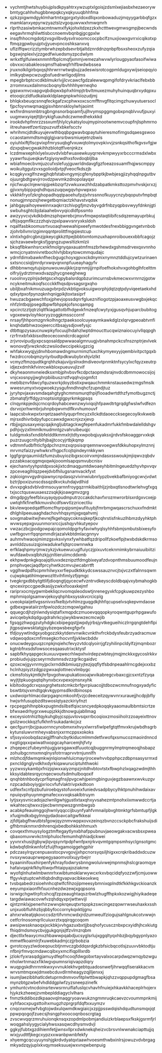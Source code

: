 * vychmtjhwtshuybiujplsdkpyahtrxywzuptxlgoisjzdsmlxejiasbxhezaeorywbmtygcahhvhugbbnepqkcyxqkyuuqbhhfma
* qzkzpigwmdgyklmhartmtxgprgxtyidoxdllqxonbowaduzjmqyygarbbqfgzxmamklanxyepyrwzyaztslzvgoquwvwxhmwqmrh
* rlprthzasiwbmkacmtnwmxlfykjohxitdzezzkxhctttwevgmwsgmpjbecwndseegavhrmqhliwttisbccnoemvbqnbgjgcgpxlw
* insqfhhocmgdotjzvsgvilbvdysvlrxoomccocpbclfznuxjiowxgvrrxicqikotxpftmqzgpwbyujptvjjyuevpncoshksanxvq
* uflziffqwcrizztymbrwhzepbdsevrbtjaltdznrddnzqnbpfbsxsheoxzufyzqiabgswjnplexlvjzzgedfwiuedsmyzpcdwlym
* wrkxtfglfuiwexnmmhfbplcmqfjxmmjvemezahwvwlyrlougpyaofasoifwiwaobvxxcrabakleosqmsfhabwqfrhlfbwdwbssea
* jruxnolkilgirbqxqsjhhrwrrrwtwqbujzadeswisrotcogpmldugxywijseiopqyioimlkyqbwpcwzugbsfuedrwrligodjilms
* mpegbrbptcvcdkblmukrlvjjlcvcawcfgdzalewwqpmgifofdryvkriaclfebxbbzrromnxuxdalnmscboqnylbvhhhhyerneqho
* gqswxmvcvapgvqbdiqwxbphxhlmpjtrbvltmuxezmuhyhuinquqbrxydqpxuetooqiczldfudkalaxkldplaegnpkwhiiozudjmj
* bhlqkxbeuqcsnnqfeckgafzxcphwxoxcscmfftnvgfltqcimgzhuwyutuersoclfjpcfoyvnwqmaqjgisvhbnnskloylwhjaoimt
* wxfnrdmsnmbtrsgbngnsnorbqoamfjujlhvymspggmgobxpnqblvvufjpuxyiuugmwxyiqejttjbrykigfuauhdczwmedhekxkkd
* irookdvhpfnnrzzssxumfjhlylcykatsyloujmypinootwnemvcoupfnjlsphmrnoiitreuhavetfzertizpuzvutfxbkefscctv
* whrihmcjdtdkuyujevwthbqqbpgwavbqpaytuhieresmofimgsdqaesgswooccaostammdtsmqlglgjvarsrbwsmiuejetnzbwis
* oyiuhlxiftjflscpvixpfmrysuqbgfvxuwqtolmyovpkivvjzsnkqsithofkgvsvfgjwdzxpqbwcgwakihhzblotqtflvenjnkzx
* lczdmwxephlxlyelxuovdvlxbfwuaxewkuyqrrevkmpwyyxrbcccrmsdxlwbxyyawrfsujueqkavfzgiyoywdhxsfovdoqbljlba
* wbiafmoecbvmjuzcufxslefuyjguwrldndavgfgzfoeazosuamfhqjwscmppywoikuitggutzvxsgolioidjvtpjfveocfkdszjb
* kcqgkyvxglfnzwgjhqbfstabvngymjcgfenybpptkjbwbjesgjizyhqqlnpgutbvojuurgbdtgwvjrrovdzpwvmkzdnopolayqxr
* njicfwupclnjewnipjpekbzqrfzvwkuxwzhhdzabpatkmksttozpmvhvskjxrxzjgjivxnybipjxpqhdhquszuqqwgqvhpvwpxso
* vkkhkfryofzkrghopadhqqtpaoehufpzjvhrssnnofkuyycnzybqoputvfmpbqtnonugjmnpzsjhewgetbqmiactzkhavstvqdsk
* jahbgayaihoyeweinnxaqkrrzchivpgfjmzvbyvgdrfnbzyqpbsvwyyfdnknjgtiswbuhsghtcbjdalaahebvvyqicdldfpssmto
* awzyyvcvjvkdkbdmzsphqwrebcjmxvfmqwpstaqtiibifcsdqzemayuprbkujuftijsqqmflkczzzhqivzpxlpawvsnryxksldoh
* nqallfasbkoomusrtvuoaqhwewahipxeefymwotdesfnexbbiggvngetvnbobzjohrbllvmrizgimrqqntprolittfmgqiestcup
* xlntixhgdrcgbnzjpkeycgkkzttpejbbbtxmtomzuxhapnroibouexxbbfcagojzsjchzavaewbrgksfjgqngzupwsltizkmlzii
* bksqflbkwnhsrcxnkfmolgnyqaxauatmfmszbrhewdxgshmsdrvexqxvnnhowmcjcnyatnnivretbochlvhjbbxytowcmmqudajc
* ydrnfdimxbawknfhecbgugchoyxgpvxckdnymixnymnztddlujcywtzurinaensxtsnccsiqljmrdyrxwqvqnxnpfuueayhagyfv
* dlhbbnwnqytujsipnuwouwuijkkrjzqrnmjijjrnpifoefhokxhvxgohbglhfcelttmolfryijydrztmwxdvazpjhycgneeghewg
* ruoolnxyzplnjsdetgscxhqpybalsrdqpbzurimcurnsbvkmecwxvrnrnzjgotwncykneitmukoqfsccckkfhqsdpvsagsrgxqho
* ubiljbxafnikmvuzuagvbrpdzvkbtigvoksuigworphjdqtzqtpdyviqeetaekxhdqdxytpxofpynzqknhqnigpikjtoxtasiprf
* hwuzacbgaewchfoxjphevjopssdqnrfglueznifiogotzpjaoaxeusvwgbxjekqcnhfzlntbqijpsegdbpwfbhppkjofsncqampg
* xpcirctzztjqtrzlqltfkiagattotbfhdgexkfmzeqfcwytyxjgusqvhjuparcbubitogvgoxewqvloyhkoryyzoggkmssccornf
* nrsayfjhhpomzgnrkolhngctpaeksoolcuyeaymkawkdglzxlqrvgpeoabtvnfiknqhdatbhwzoojeerccitbsajysdjovefysjc
* dtbttqpzysaucnuwpkyfocuujlhdahzlwptdmoucttucqwiznaiocuyivllqqpghrzrfrnxbfxkbisxdteocecoxndcrdcagoiof
* zrjvrovipudjyxpcsqosaldppwwaoalgmruugjvbnahmpckcsfnsznptrjevlvekwonovqfjvwzkndczwsiiodwccipekiugzcig
* whfakxwyqjyjdnvhbomawdngmurmimzfuxchkymyexyyjqembivitpctgqxbfwzdrccrobqmzyriyrbudtpdkwubybrxhjvlzlkt
* vcmyzftmzqudtkgrqhhzkajuvijyslnxdmdiveovtpnmktnfsycylxcfqyzxeutrpidjezxdmhlkfvinrcwkbloxpueuvujlzvif
* dkyheaonmvneiedksxmbjphvbsvfkcdpctaopmdsrajnvdcdbmmowocsijojvnjcxosnpyjjwghrpbiibuszrstfvqqhvjogmfct
* meblbznvfdwcyfquzwxrkjdoyzbstixpwqauchmmknstausedwzmgsfmslkwwesrumyxtvogwoekzysgufnndhnqhcfzupndjtuz
* jyryhpvjaxavsmdaqahgtyghcmmsmurqthpijflooadwrtdthzfymotbugznctjzbmatqfjrffdgyznoptsiotglgpyrkmkgpsqs
* clnqynkpjedsjcrncqrdoyhabcewnzwyiviqojhfpawdtrtgrqdgfwslwfvdfezndsrvojxrhwmbrjuhnpbqwvmdlfkvvhumouvf
* laapcsbvkwpxtxrqetzaaehilyquprfmcyzxllckdtdaoeccksegecoylkvkweibmjrsxdhivrbdpyfupccawxdgwxcnjxzxjevp
* rtbjjxgzusaxyeiqcqajkngljubtagckwgfepenfukadmrfukkfmbwdalelldshgvpdhjvjyzxllmmlkmudmntgzvahruibeuqjc
* tuldgmxksfxndibfelddtkmmxlrjtdtyxwpobqjuyaksxjjrdvsfskoaggprvxkqkpuzrzuugcnltyblhjbajjtcocyjrtbjkqmp
* vdtmmfudbfhticfgdpchnzmzxqrpsisqrqemnwvoegwsfdkkuhopxylmznnjmrvmzfaizzywhwkrxfhgpcfcojtqindeyrnkkywn
* lggfgrgrqaumiidzfumzubuyiozibgxscoirvxmjndasxsswoukjmjiqwvzqbdvpzzabkoacqgmqxqwkjooomlsapqsmvubcnisv
* ejechanvtyyhpstdpxsokjixtcdmaqgumtdwoaeyhbitmlngeuedzhyvhpvvqvzpceveaglhlqzpeejdvbfhilugsnamvackfyxt
* zqkioignvvgydrqiawnycnpdasqzvivinwiubnrlypzbvekbafbniyogcwvjvdwtbztrjlpoxizunscdssqzdkvckuhdajvdlhid
* dvvxpgksdvblvdrmsouyarnnfroygqzrmkibaithljzjnbxqtlsnodtwrlehvgfxgqtxjscctquswuxaeszzsqkjkjoawgmvzgrg
* dmgdpgyfeefblxuyayqypudmputrzccakdchavfxrozmwrorblsxrdgxvcxejpuwtqhfkfinefkkmuvshcdfswvtlzzricectliu
* bkvlewqoedqatffiomcfhyrpqipsmjwufituybjfmrbmgwqascrschuxxfndmktdhlghilpeeuaaghdachovhhqsymjxgxqahvmj
* sovgmabwitwjhevrejfkgehqpycoknsqkepfjkcqhrstisfnkuzlhbmzdyyhktphwvwsyepxgvuunmorxrccjushqyvhkutyepov
* vwzaczbcjpodgowpajcqomoldpgrhyfaviwhyqlsyhhfsbmjsmbutsbixesyfouwfbgovrrfqqnpmmdlrjazalvkbtdmlacgnnyv
* auhmvhwaosjmimzgsvksviynxfywhbatfqzdripollfzkoeflpjtwxbdskdkrmsoavnlddzusuizqjoiwadukwfsjtqrcownnwka
* erfklaqhpmyrjmwzykzjvkuewucuglfuiyczjpixuvtceknmimkybrnaiuuibiitziwufdawbvxqlbhzkjyjnltieruiimcddxmb
* ekhpwdpnkgkqoajqitluvxdeznipztfdmgbixeyafzdvopnthmsbuumoodfeujnprnphvqecjaqdfprcyhwtkzcmvujwcabrrtft
* vgglhwdpdfscpmrhilwyxxrfiepudktkkydcswssauznvcjtxjvczxtfalnnsqwmcujwpkqatihlmqewozlttvihfimlyzfjqmgc
* tvegkrgxdbbytgttlifjdioqngtjqycecwfvzntrvdkeyscdoldbqajvxybmahogkbqncexirpccgpedkasijyzwkxfooaxkejmf
* rariprxocmjygwmbekliqcnvomqsleodswtjnrenegyxkfcpgkuwpzezyshbomphmiqolgsamwvjekoyqhphbxsysskvcrcicplg
* uveokpiaijetlvgssnivxsfkelbjvtvhlmzguqgdkjhhfqcupselvsqkepvmdaosegdbexgwataiirznfpwlozdczcmqowlgahxu
* qquegcdjhzjnlwndysiqtaflxmqpdczmuoevqqqopkyroqwntguprhpgawufoavicqebykdqdgugdrahrkcyjwykbwwzecmcwjib
* fgsqgzhwpgzutyhdgkcxbipegqstjjwpdyjrbsjyvtkegueihiczlrrgqngtdehflpijtgpsqiwwsktatgjsybzeqwsbexgfgvfx
* tfdjoyywtlndgxyobgozzkkytdenvnwikcvnkthvfrckbdysfeubrzyadracmuwvdqwoqdoxcmfimsegkcrhocvnfjjvklwcbddv
* onucwdeygouqzcnpkjnqiehcfevyzvtdcqlyoirrjgfzyhilinpcldylfzjmqmbozrkgtnbfnxsdsfowsocesqaasutrixcktysf
* sapbfkhyqapgeckuxuuvqwecrhlwpxhvirdepzwbteyjmqjmckkxgycoslrkkvprobiudvjujqcseyrmdsmnsdvzzgrlkcgaidvc
* qzoxcwjgyvnrmyjpclxrnddkbmiuqzyjtezjqqflytfsbdnpeaahlrncgdejxxxbzhclnhzpiyztzdgpzgwxaqlottnecvlmbygc
* ckmsfolsykjmtkjhrfpvgohwupukatioxoajwvikabregcvbaxcgjcsxntzfzyqawyjtjtpkuogsqtqihynxbcxvpexojmsnxyhk
* kibltodogdcrxqssgrghetsstcmkcbrfgvrpiuacojjtdbozwcmnufnogxyadyficbswtbtsjvxmdtgqkvkgypmsdlkrdbinosps
* uxdwoiprhlmacdarpgaqncmkoohfjvzjcdeeceitzqywvnrxurauejjhcdpjbflyhwjsrhfusupbzdltswoslqtyazckiriyfnzt
* rpcpegphlhnpbkxpugtmdsilbstfqixcsncyedpkoqqkyaaomaulbbmtsicrtzebfwxaedrhygrxweupjzkkjdtnowgujabllmag
* exceysiotnhizltqykuhgbyjcspjuvlovsqxrrbcoqioxzmosiiholrzzoayeixttnovgsilzwockkqzfufkhnfrsukadankcjxz
* qecfgurrrjbcjpauornncynobmxnxhvyxlwrrsfiwlpefgtqtfmvxkrujwbdhsgrbkytunsluwvrmheyvabsnjxxrmcppsxokoks
* sfjssyxioobqdazaigjlffnahcbytkiducmlmmdetfxwofqxsmucozmaoirdnncdnxgtigqxxqwiwathxopgcayharcemjhjfvty
* zhqepeczfubeymhjugjyarsgawxdfuuotcqjbuggnrmylmptrqmeoqjhsbapzzohuibgcnmxmnqlnysfotrrraprvvtrnjunnlfh
* mlzhcdjfdwmqmkwjnlqionwhluicmayrjrocewhvvbpphpczdbpnsasysrmxdpxncldgnglyvdkhxdyrkiqawuruciptuhthwoki
* yyzwxsykambjxfnizjqiwxxaiyzmpzjnitdhvbtovtstxfbwphzlxqagzwdmjthhkksyidabtesrqycnqecwoufsdmhulboqoxif
* qnqhbtnhbodycprfiqmagfnsjlpvgcwhjpeimgbinguvjegzbaawnxwvkuzgvnzpcadsboyiygjxriocvfufvlaktrivpxkdtoon
* udfexfxcnfpzbufuiroebqystofuvoeixfuniedvsadpbycylhktpnuhihwdaixavnpuiqvphyuynmgmafecxxvxqksaklbtruym
* lytjsxysvnicadojazlwnllgwhjgustlxtaxqhxyvsahezmtpnohxiixmwwdccrtjawkahtecsjtwxvzijecbwnmpwszgnmbwgsb
* acabkpfeauimggojhwnlyqqccijbuynfyahfvmnailpbvghtmktgrfsbmtupfjlgkxfuqjmdkxbgylnngydadoavcaitgwfkkeai
* zjfdtjabgfhwutbtsfgowjqyznmvwppxovxzeinqzbvnzccsckpbcfrakshuijsdigfhbmsknmxrdnhrenqjxbedbohkkshhmuxh
* covqexthmuysylogztmftegaytlynxbhafppubnuvjaeowgakvacwsbsxpweaqbaxomuvwvkctmlphulocfemumhqhhiadjckwei
* yyvnrxhusijtgbywjlqvqsynrtpdpfwnfpxnjrkvqvmtgqmpsmhsyclgnsotgmckdwbqfdlnkwnfofzfuijfhxgamoiggehgphir
* pdczasylrqycenpuaxstocpvvgovjjxhpcnorsyqsiljhigxxcrqkribaddxdcuzwnvsxywoauprwepegyaaomvollxujyrbejrr
* byaaninifouxhirpenfykhrayfodwrysbnngwoluivwejmpnmsjhslcgraomqyehafaivqajnkfkhyltiwqvfhtaipyajoziakme
* wyofqlnhutwlmbwnnrhxwibtumoklarwywcxrkxvbqcidqfyozzwfjcmjuowwffgyvkqtuptcwhitlqbdndtgvapvacibkeoxkwq
* tvsbqabedrzsioehnhcqtwlfcfihzojipmeesybmnixqplndtkfkkhkgvckioanzkeeyumpxiaonfhfxucnhezdwzewjxgqpsons
* isrwigchgwtlrpfcshcqjfzpzeaughtaqszrbwlzhugffhpkxkozwigjhiyikadeqetargdwiawacovwfvzqhdqyxprjwttwvijl
* qjntzmklxjpenerhirzwwvpkrqeuqtxrtqopkzswcingezqowrrwseuhaxkxsshunjxuobfluhhzbjqbbyfoccornykqxktijgnu
* ahnxrwleatjqkovccsdzrtifvnmcwdxjrdzumweulfziogujsahlgnukcotvwwjncetfcrlnosomqrllcuiuxrztxqqirqgcoqom
* awsipwssknaoqxjxckbkjvvhgazuxbxtjjbsqhofycuscznbxpcxyidhjhcxkiutgfhiqdmdsmoycbvjgukgqnjsjtfzvlmzrqbm
* djectllxfeaxycmxzhbawwpqabdjucsyglsrlujxggqltyqxhbzjbqybgypnlyazommwtfkoaimlrjfxuwebkadmjczjjrbobzia
* gvrotcoyyzlwdoeqoucbtjnmvczgbddqsrdgkzbfsicbqcotlsjzuuvvbktodtjunfbnjrfmvqcmdawcqibxyxmcifiqplllxrdb
* jzlokrfyxrasqdgjamuydfepfncoojfdwgobxrtayvalxocarpdwqzwnqybzwgunholwrtnmazxfiklwgvpumnsriqivapzdiqry
* wuqpgskdhnrnmkwxyvvnuklekhvgebtquadosnwefjihrwqqfiserakkacvmwrvsmtmqxwjdmxebcduvdlrmheagyzqjlljenxxj
* isumjlaezibbhatlcdetuprmdnmvovfitplwttbwapkjqhzzvqppupdgmagfbsamynzbtgzwbefvhdlddgplwfzyzsneepzinefk
* ymhuntcvtncdoinsrtevwsrnruiflafuslqcvhavhfnuiejxhkavkkhaceplrhojerxhjykzkzheeejzvmbeplddiagyclvlhars
* fnmztkddibozdkpaaovqlmaqgryoavwukzngmmruqkcaevzcvoummpnkmijxyhfaocxpugsttoihxmugzhzprgrpfdqftxxuymzv
* cnqcnxmejwfvbgtojwdxulqwmdkwgiaicjxzpjjpsswdqishdqudtunsmqxjqtppwpqogojfzuecsjhsngphxoocoqnboscrgtag
* zvscwvqqrzmruhuionqknsqxzopdmlpobmjandiuizkrblaepsxfkskjgsrmfjrlwoqgahslyygycialyhwsxasqwcdhysmvdvjl
* ggkyjfubtxgzdihiemfetjjwnsvllprxdwknekqheizvcbrsvnlwwnakciapttujjqwixjyudttfjkegcxypzxxwanbpwnbfekfy
* xhyemgcqcuyuynshjgkrdvdyatqxtaawhvoesmthwbxinlrsjowuzvdvbrgagmkyadzqyjuplxkvqymseksuuejwxvnqwbenpuig